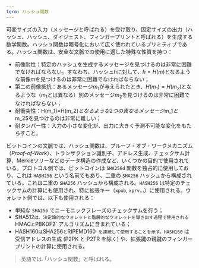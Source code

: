 ```yaml
---
term: ハッシュ関数
---
```

可変サイズの入力（メッセージと呼ばれる）を受け取り、固定サイズの出力（ハッシュ、ハッシュ、ダイジェスト、フィンガープリントと呼ばれる）を生成する数学関数。ハッシュ関数は暗号化において広く使われているプリミティブである。ハッシュ関数は、安全な文脈での使用に適した特殊な性質を持つ：


- 前像耐性：特定のハッシュを生成するメッセージを見つけるのは非常に困難でなければならない。すなわち、ハッシュ$h$に対して、$h=H(m)$となるような前像$m$を見つけるのは非常に困難でなければならない；
- 第二の前像抵抗：あるメッセージ$m_1$が与えられたとき、$H(m_1)=H(m_2)$となるような（$m_1$とは異なる）別のメッセージ$m_2$を見つけるのは非常に困難でなければならない；
- 耐衝突性：H(m_1)=H(m_2)$となるような2つの異なるメッセージ$m_1$と$m_2$を見つけるのは非常に難しい；
- 耐タンパー性：入力の小さな変化が、出力に大きく予測不可能な変化をもたらすこと。

ビットコインの文脈では、ハッシュ関数は、プルーフ・オブ・ワークメカニズム（*Proof-of-Work*）、トランザクション識別子、アドレス生成、チェックサム計算、Merkleツリーなどのデータ構造の作成など、いくつかの目的で使用されている。プロトコル側では、ビットコインは `SHA256d` 関数を独占的に使用しており、これは `HASH256` という名前でもあり、二重の `SHA256` ハッシュから構成されている。これは二重の `SHA256` ハッシュから構成される。`HASH256` は特定のチェックサムの計算にも使用され、特に拡張キー（`xpub`, `xprv`...）に使用される。ウォレット側では、以下も使用される：


- 単純な `SHA256` でニーモニックフレーズのチェックサムを行う；
- SHA512`は、決定論的なウォレットと階層的なウォレットを導き出す過程で使用される `HMAC` と `PBKDF2` アルゴリズムに含まれている；
- HASH160` は `SHA256` と `RIPEMD160` を連続して使用することを示す。HASH160` は受信アドレスの生成 (P2PK と P2TR を除く) や、拡張鍵の親鍵のフィンガープリントの計算に使用される。

> 英語では「ハッシュ関数」と呼ばれる。